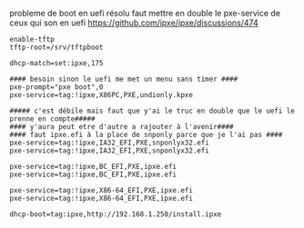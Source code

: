 probleme de boot en uefi résolu
faut mettre en double le pxe-service de ceux qui son en uefi
https://github.com/ipxe/ipxe/discussions/474

```
enable-tftp
tftp-root=/srv/tftpboot

dhcp-match=set:ipxe,175

#### besoin sinon le uefi me met un menu sans timer ####
pxe-prompt="pxe boot",0
pxe-service=tag:!ipxe,X86PC,PXE,undionly.kpxe

##### c'est débile mais faut que y'ai le truc en double que le uefi le prenne en compte#####
#### y'aura peut etre d'autre a rajouter à l'avenir####
#### faut ipxe.efi à la place de snponly parce que je l'ai pas ####
pxe-service=tag:!ipxe,IA32_EFI,PXE,snponlyx32.efi
pxe-service=tag:!ipxe,IA32_EFI,PXE,snponlyx32.efi

pxe-service=tag:!ipxe,BC_EFI,PXE,ipxe.efi
pxe-service=tag:!ipxe,BC_EFI,PXE,ipxe.efi

pxe-service=tag:!ipxe,X86-64_EFI,PXE,ipxe.efi
pxe-service=tag:!ipxe,X86-64_EFI,PXE,ipxe.efi

dhcp-boot=tag:ipxe,http://192.168.1.250/install.ipxe

```